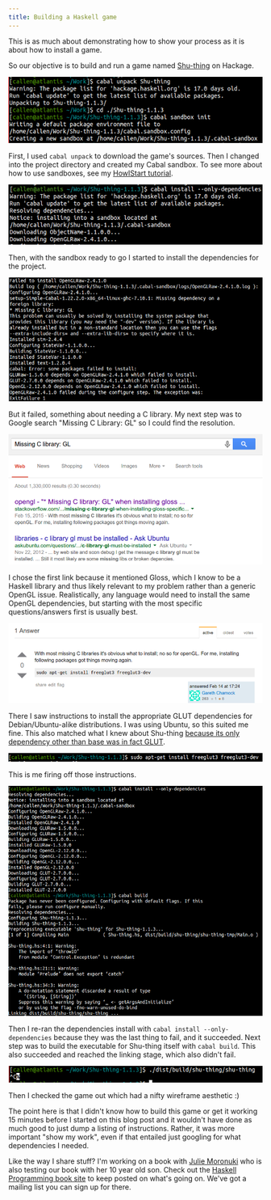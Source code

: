 ```yaml
---
title: Building a Haskell game
---
```


This is as much about demonstrating how to show your process as it is about how to install a game.

So our objective is to build and run a game named [Shu-thing](http://hackage.haskell.org/package/Shu-thing) on Hackage.

![](/images/shu-thing-1.png)

First, I used `cabal unpack` to download the game's sources. Then I changed into the project directory and created my Cabal sandbox. To see more about how to use sandboxes, see my [HowIStart tutorial](//howistart.org/posts/haskell/1).

![](/images/shu-thing-2.png)

Then, with the sandbox ready to go I started to install the dependencies for the project.

![](/images/shu-thing-3.png)

But it failed, something about needing a C library. My next step was to Google search "Missing C Library: GL" so I could find the resolution.

![](/images/shu-thing-4.png)

I chose the first link because it mentioned Gloss, which I know to be a Haskell library and thus likely relevant to my problem rather than a generic OpenGL issue. Realistically, any language would need to install the same OpenGL dependencies, but starting with the most specific questions/answers first is usually best.

![](/images/shu-thing-5.png)

There I saw instructions to install the appropriate GLUT dependencies for Debian/Ubuntu-alike distributions. I was using Ubuntu, so this suited me fine. This also matched what I knew about Shu-thing [because its only dependency other than base was in fact GLUT](http://i.imgur.com/BzpUZqx.png).

![](/images/shu-thing-6.png)

This is me firing off those instructions.

![](/images/shu-thing-7.png)

Then I re-ran the dependencies install with `cabal install --only-dependencies` because they was the last thing to fail, and it succeeded. Next step was to build the executable for Shu-thing itself with `cabal build`. This also succeeded and reached the linking stage, which also didn't fail.

![](/images/shu-thing-8.png)

Then I checked the game out which had a nifty wireframe aesthetic :)

The point here is that I didn't know how to build this game or get it working 15 minutes before I started on this blog post and it wouldn't have done as much good to just dump a listing of instructions. Rather, it was more important "show my work", even if that entailed just googling for what dependencies I needed.

Like the way I share stuff? I'm working on a book with [Julie Moronuki](https://superginbaby.wordpress.com/) who is also testing our book with her 10 year old son. Check out the [Haskell Programming book site](http://haskellbook.com/) to keep posted on what's going on. We've got a mailing list you can sign up for there.
